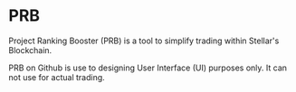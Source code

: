 # PRB
Project Ranking Booster (PRB) is a tool to simplify trading within Stellar's Blockchain.

PRB on Github is use to designing User Interface (UI) purposes only.
It can not use for actual trading.
